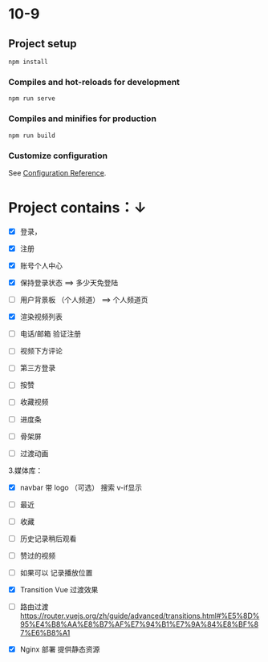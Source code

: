 # 10-9

## Project setup
```
npm install
```

### Compiles and hot-reloads for development
```
npm run serve
```

### Compiles and minifies for production
```
npm run build
```

### Customize configuration
See [Configuration Reference](https://cli.vuejs.org/config/).

# Project contains：↓

- [x] 登录，
- [x] 注册
- [x] 账号个人中心
- [x] 保持登录状态 ==> 多少天免登陆
- [ ] 用户背景板 （个人频道） ==> 个人频道页
- [x] 渲染视频列表
- [ ] 电话/邮箱 验证注册
- [ ] 视频下方评论
- [ ] 第三方登录
- [ ] 按赞


- [ ] 收藏视频

- [ ] 进度条


- [ ] 骨架屏
- [ ] 过渡动画



3.媒体库：

- [x] navbar 带 logo （可选） 搜索 v-if显示


- [ ] 最近


- [ ] 收藏


- [ ] 历史记录稍后观看


- [ ] 赞过的视频




- [ ] 如果可以 记录播放位置
- [x] Transition Vue 过渡效果
- [ ] 路由过渡 <https://router.vuejs.org/zh/guide/advanced/transitions.html#%E5%8D%95%E4%B8%AA%E8%B7%AF%E7%94%B1%E7%9A%84%E8%BF%87%E6%B8%A1>
- [x] Nginx 部署 提供静态资源